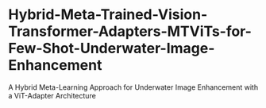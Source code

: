 # Hybrid-Meta-Trained-Vision-Transformer-Adapters-MTViTs-for-Few-Shot-Underwater-Image-Enhancement
A Hybrid Meta-Learning Approach for Underwater Image Enhancement with a ViT-Adapter Architecture
